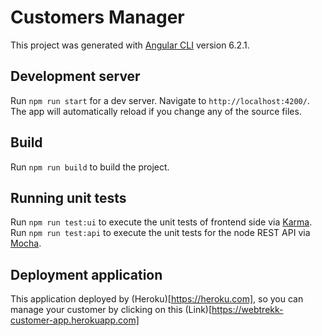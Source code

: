 # Customers Manager

This project was generated with [Angular CLI](https://github.com/angular/angular-cli) version 6.2.1.

## Development server

Run `npm run start` for a dev server. Navigate to `http://localhost:4200/`. The app will automatically reload if you change any of the source files.

## Build

Run `npm run build` to build the project. 

## Running unit tests

Run `npm run test:ui` to execute the unit tests of frontend side via [Karma](https://karma-runner.github.io).
Run `npm run test:api` to execute the unit tests for the node REST API via [Mocha](https://mochajs.org).

## Deployment application

This application deployed by (Heroku)[https://heroku.com], so you can manage your customer by clicking on this (Link)[https://webtrekk-customer-app.herokuapp.com]


